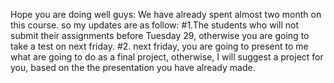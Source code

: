 Hope you are doing well guys:
We have already spent almost two month on this course. so my updates are as follow:
#1.The students who will not submit their assignments before Tuesday 29, otherwise you are going to take a test on next friday. #2. next friday, you are going to present to me what are going to do as a final project, otherwise, I will suggest a project for you, based on the the presentation you have already made.
